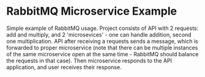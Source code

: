# RabbitMQ Microservice Example
Simple example of RabbitMQ usage. Project consists of API with 2 requests: add and multiply, and 2 'microsevices' - one can handle addition, second one multiplication. API after receiving a requests sends a message, which is forwarded to proper microservice (note that there can be multiple instances of the same microservice open at the same time - RabbitMQ should balance the requests in that case). Then microservice responds to the API application, and user receives their response.
